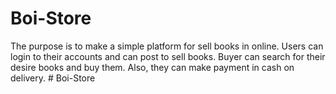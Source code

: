 # Boi-Store

The purpose is to make a simple platform for sell books in online.
Users can login to their accounts and can post to sell books. 
Buyer can search for their desire books and buy them. Also, they can make payment in cash on delivery. # Boi-Store
